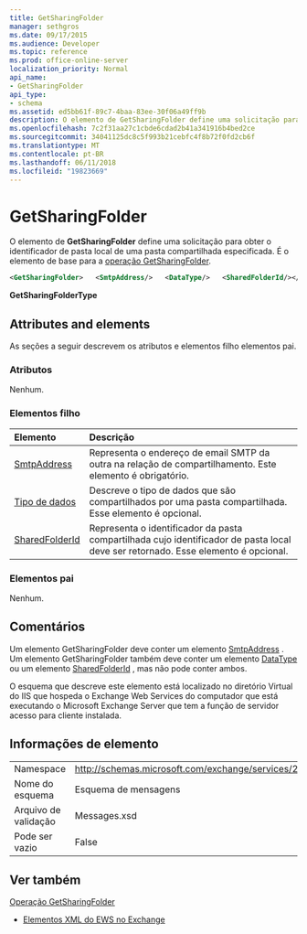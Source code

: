 ```yaml
---
title: GetSharingFolder
manager: sethgros
ms.date: 09/17/2015
ms.audience: Developer
ms.topic: reference
ms.prod: office-online-server
localization_priority: Normal
api_name:
- GetSharingFolder
api_type:
- schema
ms.assetid: ed5bb61f-89c7-4baa-83ee-30f06a49ff9b
description: O elemento de GetSharingFolder define uma solicitação para obter o identificador de pasta local de uma pasta compartilhada especificada. É o elemento de base para a operação GetSharingFolder.
ms.openlocfilehash: 7c2f31aa27c1cbde6cdad2b41a341916b4bed2ce
ms.sourcegitcommit: 34041125dc8c5f993b21cebfc4f8b72f0fd2cb6f
ms.translationtype: MT
ms.contentlocale: pt-BR
ms.lasthandoff: 06/11/2018
ms.locfileid: "19823669"
---
```

# <a name="getsharingfolder"></a>GetSharingFolder

O elemento de **GetSharingFolder** define uma solicitação para obter o identificador de pasta local de uma pasta compartilhada especificada. É o elemento de base para a [operação GetSharingFolder](getsharingfolder-operation.md).
  
```xml
<GetSharingFolder>   <SmtpAddress/>   <DataType/>   <SharedFolderId/></GetSharingFolder>
```

 **GetSharingFolderType**
## <a name="attributes-and-elements"></a>Attributes and elements

As seções a seguir descrevem os atributos e elementos filho elementos pai.
  
### <a name="attributes"></a>Atributos

Nenhum.
  
### <a name="child-elements"></a>Elementos filho

|**Elemento**|**Descrição**|
|:-----|:-----|
|[SmtpAddress](smtpaddress.md) <br/> |Representa o endereço de email SMTP da outra na relação de compartilhamento. Este elemento é obrigatório.  <br/> |
|[Tipo de dados](datatype.md) <br/> |Descreve o tipo de dados que são compartilhados por uma pasta compartilhada. Esse elemento é opcional.  <br/> |
|[SharedFolderId](sharedfolderid.md) <br/> |Representa o identificador da pasta compartilhada cujo identificador de pasta local deve ser retornado. Esse elemento é opcional.  <br/> |
   
### <a name="parent-elements"></a>Elementos pai

Nenhum.
  
## <a name="remarks"></a>Comentários

Um elemento GetSharingFolder deve conter um elemento [SmtpAddress](smtpaddress.md) . Um elemento GetSharingFolder também deve conter um elemento [DataType](datatype.md) ou um elemento [SharedFolderId](sharedfolderid.md) , mas não pode conter ambos. 
  
O esquema que descreve este elemento está localizado no diretório Virtual do IIS que hospeda o Exchange Web Services do computador que está executando o Microsoft Exchange Server que tem a função de servidor acesso para cliente instalada.
  
## <a name="element-information"></a>Informações de elemento

|||
|:-----|:-----|
|Namespace  <br/> |http://schemas.microsoft.com/exchange/services/2006/messages  <br/> |
|Nome do esquema  <br/> |Esquema de mensagens  <br/> |
|Arquivo de validação  <br/> |Messages.xsd  <br/> |
|Pode ser vazio  <br/> |False  <br/> |
   
## <a name="see-also"></a>Ver também



[Operação GetSharingFolder](getsharingfolder-operation.md)


- [Elementos XML do EWS no Exchange](ews-xml-elements-in-exchange.md)

